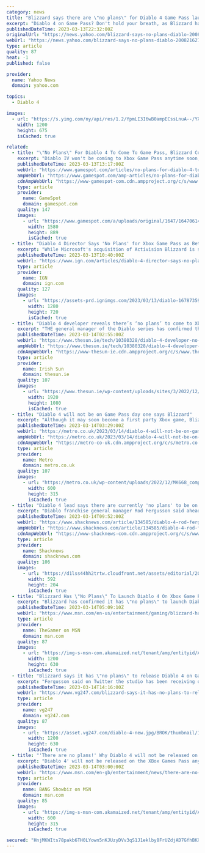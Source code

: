 ```yaml
---
category: news
title: "Blizzard says there are \"no plans\" for Diablo 4 Game Pass launch"
excerpt: "Diablo 4 on Game Pass? Don't hold your breath, as Blizzard has confirmed there are \"no plans\" for such a thing at the moment. Blizzard has given no indication that Diablo 4 would be a Game Pass game, ..."
publishedDateTime: 2023-03-13T22:32:00Z
originalUrl: "https://news.yahoo.com/blizzard-says-no-plans-diablo-200821627.html"
webUrl: "https://news.yahoo.com/blizzard-says-no-plans-diablo-200821627.html"
type: article
quality: 87
heat: -1
published: false

provider:
  name: Yahoo News
  domain: yahoo.com

topics:
  - Diablo 4

images:
  - url: "https://s.yimg.com/ny/api/res/1.2/YpmLI3I6wB0ampECssLnuA--/YXBwaWQ9aGlnaGxhbmRlcjt3PTEyMDA7aD02NzU-/https://media.zenfs.com/en/gamesradar_237/d226590b9dea18180b69f1aac9c2c062"
    width: 1200
    height: 675
    isCached: true

related:
  - title: "\"No Plans\" For Diablo 4 To Come To Game Pass, Blizzard Confirms"
    excerpt: "Diablo IV won't be coming to Xbox Game Pass anytime soon, with Blizzard confirming that it currently has \"no plans\" to add the highly anticipated ARPG to the service. The to-the-point answer came from ..."
    publishedDateTime: 2023-03-13T13:17:00Z
    webUrl: "https://www.gamespot.com/articles/no-plans-for-diablo-4-to-come-to-game-pass-blizzard-confirms/1100-6512298/"
    ampWebUrl: "https://www.gamespot.com/amp-articles/no-plans-for-diablo-4-to-come-to-game-pass-blizzard-confirms/1100-6512298/"
    cdnAmpWebUrl: "https://www-gamespot-com.cdn.ampproject.org/c/s/www.gamespot.com/amp-articles/no-plans-for-diablo-4-to-come-to-game-pass-blizzard-confirms/1100-6512298/"
    type: article
    provider:
      name: GameSpot
      domain: gamespot.com
    quality: 147
    images:
      - url: "https://www.gamespot.com/a/uploads/original/1647/16470614/4111581-diablo4won%27tbeongamepass.jpg"
        width: 1580
        height: 889
        isCached: true
  - title: "Diablo 4 Director Says 'No Plans' for Xbox Game Pass as Beta Approaches"
    excerpt: "While Microsoft's acquisition of Activision Blizzard is still in the process of being approved, there are currently no plans to put Diablo IV on Xbox Game Pass."
    publishedDateTime: 2023-03-13T10:40:00Z
    webUrl: "https://www.ign.com/articles/diablo-4-director-says-no-plans-for-xbox-game-pass-as-beta-approaches"
    type: article
    provider:
      name: IGN
      domain: ign.com
    quality: 127
    images:
      - url: "https://assets-prd.ignimgs.com/2023/03/13/diablo-1678735965637.png?width=1280"
        width: 1280
        height: 720
        isCached: true
  - title: "Diablo 4 developer reveals there’s ‘no plans’ to come to Xbox Game Pass"
    excerpt: "THE general manager of the Diablo series has confirmed that there are ‘no plans’ to bring Diablo 4 to Xbox Game Pass. Diablo 4 is the long-awaited return to the series that saw its last new entry ..."
    publishedDateTime: 2023-03-14T02:55:00Z
    webUrl: "https://www.thesun.ie/tech/10380328/diablo-4-developer-no-plans-xbox-game-pass/"
    ampWebUrl: "https://www.thesun.ie/tech/10380328/diablo-4-developer-no-plans-xbox-game-pass/amp/"
    cdnAmpWebUrl: "https://www-thesun-ie.cdn.ampproject.org/c/s/www.thesun.ie/tech/10380328/diablo-4-developer-no-plans-xbox-game-pass/amp/"
    type: article
    provider:
      name: Irish Sun
      domain: thesun.ie
    quality: 107
    images:
      - url: "https://www.thesun.ie/wp-content/uploads/sites/3/2022/12/diablo-4-release-date-trailer-tga-2022-4-1.jpg?strip=all&quality=100&w=1920&h=1080&crop=1"
        width: 1920
        height: 1080
        isCached: true
  - title: "Diablo 4 will not be on Game Pass day one says Blizzard"
    excerpt: "Although it may soon become a first party Xbox game, Blizzard claims there are no plans to bring Diablo 4 to Game Pass – day one or otherwise."
    publishedDateTime: 2023-03-14T03:29:00Z
    webUrl: "https://metro.co.uk/2023/03/14/diablo-4-will-not-be-on-game-pass-day-one-says-blizzard-18439345/?ico=related-posts"
    ampWebUrl: "https://metro.co.uk/2023/03/14/diablo-4-will-not-be-on-game-pass-day-one-says-blizzard-18439345/amp/"
    cdnAmpWebUrl: "https://metro-co-uk.cdn.ampproject.org/c/s/metro.co.uk/2023/03/14/diablo-4-will-not-be-on-game-pass-day-one-says-blizzard-18439345/amp/"
    type: article
    provider:
      name: Metro
      domain: metro.co.uk
    quality: 107
    images:
      - url: "https://metro.co.uk/wp-content/uploads/2022/12/MK668_comp_match_8khda_rgba_regular-214b.jpg?quality=90&strip=all&zoom=1&resize=600%2C315"
        width: 600
        height: 315
        isCached: true
  - title: "Diablo 4 lead says there are currently 'no plans' to be on Xbox Game Pass"
    excerpt: "Diablo franchise general manager Rod Fergusson said ahead of the Diablo 4 beta this week that there are currently “no plans” for the game on Xbox Game Pass. With Microsoft’s acquisition of Activision Blizzard very close at hand, questions continue ."
    publishedDateTime: 2023-03-14T09:52:00Z
    webUrl: "https://www.shacknews.com/article/134585/diablo-4-rod-fergusson-no-plans-for-xbox-game-pass"
    ampWebUrl: "https://www.shacknews.com/article/134585/diablo-4-rod-fergusson-no-plans-for-xbox-game-pass?amphtml=1"
    cdnAmpWebUrl: "https://www-shacknews-com.cdn.ampproject.org/c/s/www.shacknews.com/article/134585/diablo-4-rod-fergusson-no-plans-for-xbox-game-pass?amphtml=1"
    type: article
    provider:
      name: Shacknews
      domain: shacknews.com
    quality: 106
    images:
      - url: "https://d1lss44hh2trtw.cloudfront.net/assets/editorial/2023/03/diablo-4-lead-says-there-are-currently-no-plans-to-be-on-xbox-game-pass-tweet.jpg"
        width: 592
        height: 204
        isCached: true
  - title: "Blizzard Has \"No Plans\" To Launch Diablo 4 On Xbox Game Pass"
    excerpt: "Blizzard has confirmed it has \"no plans\" to launch Diablo 4 on Xbox Game Pass in the near future, as some might assume due to the Microsoft-Activision deal. Therefore, if you want to enjoy it on Xbox, ..."
    publishedDateTime: 2023-03-14T05:09:10Z
    webUrl: "https://www.msn.com/en-us/entertainment/gaming/blizzard-has-no-plans-to-launch-diablo-4-on-xbox-game-pass/ar-AA18BC1a"
    type: article
    provider:
      name: TheGamer on MSN
      domain: msn.com
    quality: 87
    images:
      - url: "https://img-s-msn-com.akamaized.net/tenant/amp/entityid/AA18C2HJ.img?h=630&w=1200&m=6&q=60&o=t&l=f&f=jpg"
        width: 1200
        height: 630
        isCached: true
  - title: "Blizzard says it has \"no plans\" to release Diablo 4 on Game Pass"
    excerpt: "Fergusson said on Twitter the studio has been receiving questions regarding Diablo 4 on Game Pass, and he wants folks to know the studio has \"no plans for that.\" That may be the plan at present, but that could all change if the Microsoft acquisition of .."
    publishedDateTime: 2023-03-14T14:16:00Z
    webUrl: "https://www.vg247.com/blizzard-says-it-has-no-plans-to-release-diablo-4-on-game-pass"
    type: article
    provider:
      name: vg247
      domain: vg247.com
    quality: 87
    images:
      - url: "https://asset.vg247.com/diablo-4-new.jpg/BROK/thumbnail/1200x630/diablo-4-new.jpg"
        width: 1200
        height: 630
        isCached: true
  - title: "'There are no plans!' Why Diablo 4 will not be released on XBox Games Pass"
    excerpt: "Diablo 4' will not be released on the XBox Games Pass anytime soon. © Provided by BANG Showbiz 'Diablo 4' (c) Activision Blizzard . The upcoming action role-playing game - which ..."
    publishedDateTime: 2023-03-14T03:00:00Z
    webUrl: "https://www.msn.com/en-gb/entertainment/news/there-are-no-plans-why-diablo-4-will-not-be-released-on-xbox-games-pass/ar-AA18CkZg"
    type: article
    provider:
      name: BANG Showbiz on MSN
      domain: msn.com
    quality: 85
    images:
      - url: "https://img-s-msn-com.akamaized.net/tenant/amp/entityid/AA10PPv9.img?h=315&w=600&m=6&q=60&o=t&l=f&f=jpg&x=529&y=252"
        width: 600
        height: 315
        isCached: true

secured: "HnjMKWIts78pakb6TH0LYown5nKJUzyDVv3qS1J1eklby8FrUZdjAD7GfhBKX7ZrsJdkol7qQN2MUBbM1r+YkFcHuiGYG6XtYoGnVQ9ry8aIJfZmHSCoQ+Jaaw/rgEB8MaTT3zDgymE4MMLkYX2RC+QcXyJGpWi3P6pMN79eAQYUVpqEPTqPFKnghYL4BSAyl18CdJNJrasP/oDWY0bh3sdXljEHbi28A5T8tAXZpnHoB+iq99I6SM7UBAcLCVZroF2Hp65ub6YmpOG2q0qtbimvlL11IhnBFHlvDtZ+NTYm/dDaLlWH7pyQqPc1d6ThodFzYbxG0xgLX4Tfuz8+oIVrzuf7c/TcBZcyU7BA5kQ=;zJQpgB1IdreEH7z0LNGOkA=="
---
```


